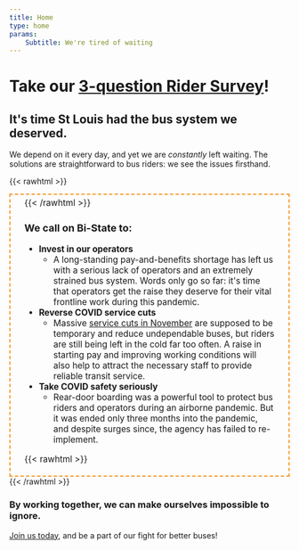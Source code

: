 ```yaml
---
title: Home
type: home
params:
    Subtitle: We're tired of waiting 
---
```

# Take our [3-question Rider Survey](/rider-survey)!

## It's time St Louis had the bus system we deserved.
We depend on it every day, and yet we are *constantly* left waiting. The solutions are straightforward to bus riders: we see the issues firsthand. 

{{< rawhtml >}}
<div style='font-size:1.1em; border:2px dashed #f79626; padding: 5px 25px;'>
{{< /rawhtml >}}

### We call on Bi-State to:
* **Invest in our operators**
    * A long-standing pay-and-benefits shortage has left us with a serious lack of operators and an extremely strained bus system. Words only go so far: it's time that operators get the raise they deserve for their vital frontline work during this pandemic.
* **Reverse COVID service cuts**
    * Massive [service cuts in November](http://www.brustl.org/rider-info/november-2021-service-cuts/) are supposed to be temporary and reduce undependable buses, but riders are still being left in the cold far too often. A raise in starting pay and improving working conditions will also help to attract the necessary staff to provide reliable transit service.
* **Take COVID safety seriously**
    * Rear-door boarding was a powerful tool to protect bus riders and operators during an airborne pandemic. But it was ended only three months into the pandemic, and despite surges since, the agency has failed to re-implement. 

{{< rawhtml >}}
</div>
{{< /rawhtml >}}

### By working together, we can make ourselves impossible to ignore.
[Join us today](join), and be a part of our fight for better buses!